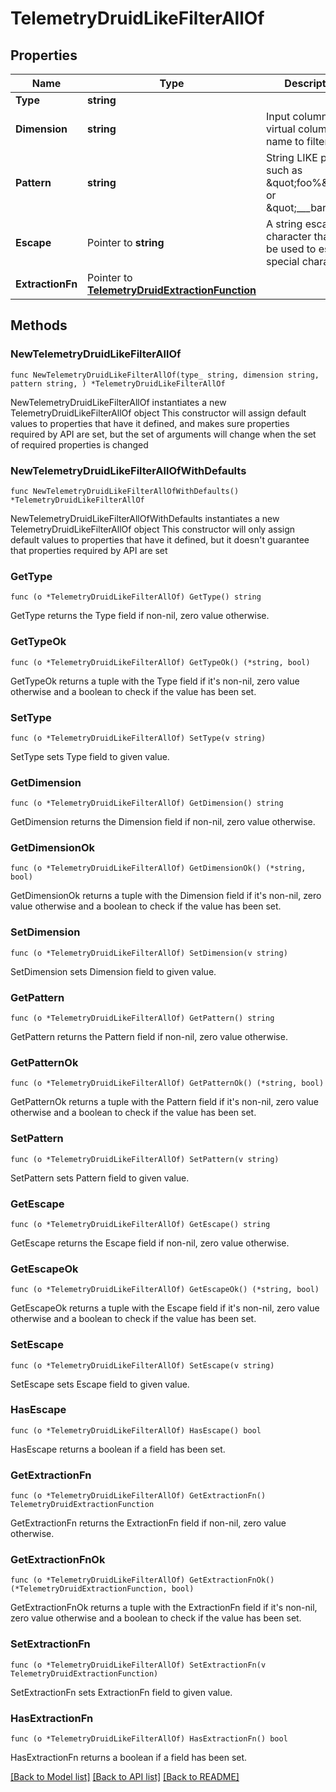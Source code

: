# TelemetryDruidLikeFilterAllOf

## Properties

Name | Type | Description | Notes
------------ | ------------- | ------------- | -------------
**Type** | **string** |  | 
**Dimension** | **string** | Input column or virtual column name to filter. | 
**Pattern** | **string** | String LIKE pattern, such as \&quot;foo%\&quot; or \&quot;___bar\&quot;. | 
**Escape** | Pointer to **string** | A string escape character that can be used to escape special characters. | [optional] 
**ExtractionFn** | Pointer to [**TelemetryDruidExtractionFunction**](TelemetryDruidExtractionFunction.md) |  | [optional] 

## Methods

### NewTelemetryDruidLikeFilterAllOf

`func NewTelemetryDruidLikeFilterAllOf(type_ string, dimension string, pattern string, ) *TelemetryDruidLikeFilterAllOf`

NewTelemetryDruidLikeFilterAllOf instantiates a new TelemetryDruidLikeFilterAllOf object
This constructor will assign default values to properties that have it defined,
and makes sure properties required by API are set, but the set of arguments
will change when the set of required properties is changed

### NewTelemetryDruidLikeFilterAllOfWithDefaults

`func NewTelemetryDruidLikeFilterAllOfWithDefaults() *TelemetryDruidLikeFilterAllOf`

NewTelemetryDruidLikeFilterAllOfWithDefaults instantiates a new TelemetryDruidLikeFilterAllOf object
This constructor will only assign default values to properties that have it defined,
but it doesn't guarantee that properties required by API are set

### GetType

`func (o *TelemetryDruidLikeFilterAllOf) GetType() string`

GetType returns the Type field if non-nil, zero value otherwise.

### GetTypeOk

`func (o *TelemetryDruidLikeFilterAllOf) GetTypeOk() (*string, bool)`

GetTypeOk returns a tuple with the Type field if it's non-nil, zero value otherwise
and a boolean to check if the value has been set.

### SetType

`func (o *TelemetryDruidLikeFilterAllOf) SetType(v string)`

SetType sets Type field to given value.


### GetDimension

`func (o *TelemetryDruidLikeFilterAllOf) GetDimension() string`

GetDimension returns the Dimension field if non-nil, zero value otherwise.

### GetDimensionOk

`func (o *TelemetryDruidLikeFilterAllOf) GetDimensionOk() (*string, bool)`

GetDimensionOk returns a tuple with the Dimension field if it's non-nil, zero value otherwise
and a boolean to check if the value has been set.

### SetDimension

`func (o *TelemetryDruidLikeFilterAllOf) SetDimension(v string)`

SetDimension sets Dimension field to given value.


### GetPattern

`func (o *TelemetryDruidLikeFilterAllOf) GetPattern() string`

GetPattern returns the Pattern field if non-nil, zero value otherwise.

### GetPatternOk

`func (o *TelemetryDruidLikeFilterAllOf) GetPatternOk() (*string, bool)`

GetPatternOk returns a tuple with the Pattern field if it's non-nil, zero value otherwise
and a boolean to check if the value has been set.

### SetPattern

`func (o *TelemetryDruidLikeFilterAllOf) SetPattern(v string)`

SetPattern sets Pattern field to given value.


### GetEscape

`func (o *TelemetryDruidLikeFilterAllOf) GetEscape() string`

GetEscape returns the Escape field if non-nil, zero value otherwise.

### GetEscapeOk

`func (o *TelemetryDruidLikeFilterAllOf) GetEscapeOk() (*string, bool)`

GetEscapeOk returns a tuple with the Escape field if it's non-nil, zero value otherwise
and a boolean to check if the value has been set.

### SetEscape

`func (o *TelemetryDruidLikeFilterAllOf) SetEscape(v string)`

SetEscape sets Escape field to given value.

### HasEscape

`func (o *TelemetryDruidLikeFilterAllOf) HasEscape() bool`

HasEscape returns a boolean if a field has been set.

### GetExtractionFn

`func (o *TelemetryDruidLikeFilterAllOf) GetExtractionFn() TelemetryDruidExtractionFunction`

GetExtractionFn returns the ExtractionFn field if non-nil, zero value otherwise.

### GetExtractionFnOk

`func (o *TelemetryDruidLikeFilterAllOf) GetExtractionFnOk() (*TelemetryDruidExtractionFunction, bool)`

GetExtractionFnOk returns a tuple with the ExtractionFn field if it's non-nil, zero value otherwise
and a boolean to check if the value has been set.

### SetExtractionFn

`func (o *TelemetryDruidLikeFilterAllOf) SetExtractionFn(v TelemetryDruidExtractionFunction)`

SetExtractionFn sets ExtractionFn field to given value.

### HasExtractionFn

`func (o *TelemetryDruidLikeFilterAllOf) HasExtractionFn() bool`

HasExtractionFn returns a boolean if a field has been set.


[[Back to Model list]](../README.md#documentation-for-models) [[Back to API list]](../README.md#documentation-for-api-endpoints) [[Back to README]](../README.md)


